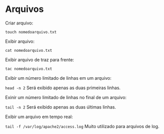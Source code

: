 # Arquivos

Criar arquivo:

``touch nomedoarquivo.txt``

Exibir arquivo:

``cat nomedoarquivo.txt``

Exibir arquivo de traz para frente:

``tac nomedoarquivo.txt``

Exibir um número limitado de linhas em um arquivo:

``head -n 2`` Será exibido apenas as duas primeiras linhas.

Exinir um número limitado de linhas no final de um arquivo:

``tail -n 2`` Será exibido apenas as duas últimas linhas.

Exibir um arquivo em tempo real:

``tail -f /var/log/apache2/access.log`` Muito utilizado para arquivos de log.
